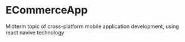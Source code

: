 # ECommerceApp
Midterm topic of cross-platform mobile application development, using react navive technology
